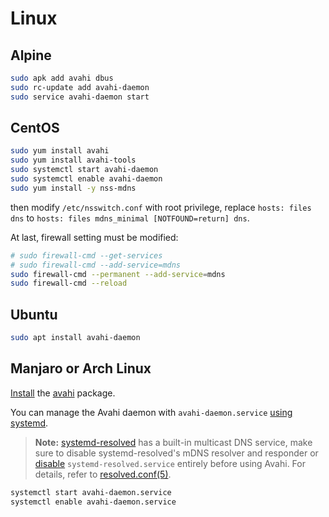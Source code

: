 # Linux

## Alpine

```bash
sudo apk add avahi dbus
sudo rc-update add avahi-daemon
sudo service avahi-daemon start
```

## CentOS

```bash
sudo yum install avahi
sudo yum install avahi-tools
sudo systemctl start avahi-daemon
sudo systemctl enable avahi-daemon
sudo yum install -y nss-mdns
```

then modify `/etc/nsswitch.conf` with root privilege, replace `hosts: files dns` to `hosts: files mdns_minimal [NOTFOUND=return] dns`.

At last, firewall setting must be modified:

```bash
# sudo firewall-cmd --get-services
# sudo firewall-cmd --add-service=mdns
sudo firewall-cmd --permanent --add-service=mdns
sudo firewall-cmd --reload
```

## Ubuntu

```bash
sudo apt install avahi-daemon
```

## Manjaro or Arch Linux

[Install](https://wiki.archlinux.org/index.php/Install) the [avahi](https://www.archlinux.org/packages/?name=avahi) package.

You can manage the Avahi daemon with `avahi-daemon.service` [using systemd](https://wiki.archlinux.org/index.php/Systemd#Using_units).

> **Note:** [systemd-resolved](https://wiki.archlinux.org/index.php/Systemd-resolved) has a built-in multicast DNS service, make sure to disable systemd-resolved's mDNS resolver and responder or [disable](https://wiki.archlinux.org/index.php/Disable) `systemd-resolved.service` entirely before using Avahi. For details, refer to [resolved.conf(5)](https://jlk.fjfi.cvut.cz/arch/manpages/man/resolved.conf.5).

```bash
systemctl start avahi-daemon.service
systemctl enable avahi-daemon.service
```